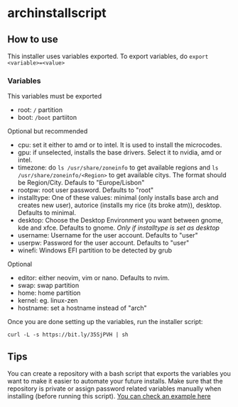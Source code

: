 # archinstallscript

## How to use

This installer uses variables exported. To export variables, do ```export <variable>=<value>```

### Variables

This variables must be exported
- root: ```/``` partition
- boot: ```/boot``` partiiton

Optional but recommended
- cpu: set it either to amd or to intel. It is used to install the microcodes.
- gpu: if unselected, installs the base drivers. Select it to nvidia, amd or intel.
- timezone: do ```ls /usr/share/zoneinfo``` to get available regions and ```ls /usr/share/zoneinfo/<Region>``` to get available citys. The format should be Region/City. Defauls to "Europe/Lisbon"
- rootpw: root user password. Defaults to "root"
- installtype: One of these values: minimal (only installs base arch and creates new user), autorice (installs my rice (its broke atm)), desktop. Defaults to minimal.
- desktop: Choose the Desktop Environment you want between gnome, kde and xfce. Defaults to gnome. *Only if installtype is set as desktop*
- username: Username for the user account. Defaults to "user"
- userpw: Password for the user account. Defaults to "user"
- winefi: Windows EFI partition to be detected by grub

Optional
- editor: either neovim, vim or nano. Defaults to nvim.
- swap: swap partition
- home: home partition
- kernel: eg. linux-zen
- hostname: set a hostname instead of "arch"


Once you are done setting up the variables, run the installer script:
```
curl -L -s https://bit.ly/35SjPVH | sh
```


## Tips

You can create a repository with a bash script that exports the variables you want to make it easier to automate your future installs. Make sure that the repository is private or assign password related variables manually when installing (before running this script). [You can check an example here](https://github.com/miguelrcborges/archinstallscript/blob/main/example-base-script.sh)
